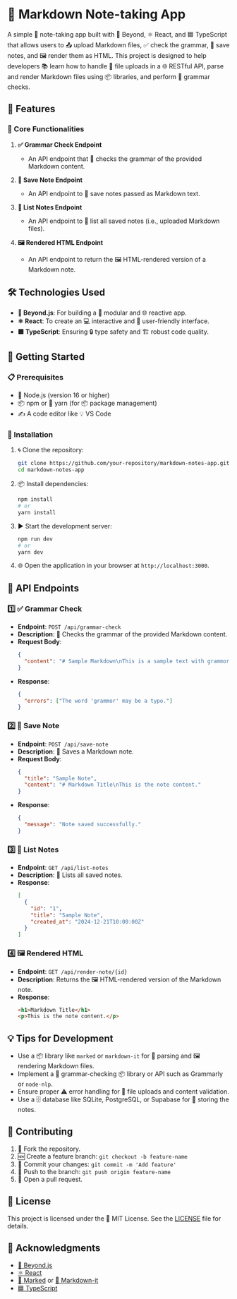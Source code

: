 # 📓 Markdown Note-taking App

A simple 📝 note-taking app built with 🚀 Beyond, ⚛️ React, and 🟦 TypeScript that allows users to 📤 upload Markdown files, ✅ check the grammar, 💾 save notes, and 🖼️ render them as HTML. This project is designed to help developers 📚 learn how to handle 📁 file uploads in a 🌐 RESTful API, parse and render Markdown files using 📦 libraries, and perform 📝 grammar checks.

## 🌟 Features

### 🔑 Core Functionalities

1. **✅ Grammar Check Endpoint**
   - An API endpoint that 🧐 checks the grammar of the provided Markdown content.

2. **💾 Save Note Endpoint**
   - An API endpoint to 💾 save notes passed as Markdown text.

3. **📜 List Notes Endpoint**
   - An API endpoint to 📜 list all saved notes (i.e., uploaded Markdown files).

4. **🖼️ Rendered HTML Endpoint**
   - An API endpoint to return the 🖼️ HTML-rendered version of a Markdown note.

## 🛠️ Technologies Used

- **🚀 Beyond.js**: For building a 🧩 modular and 🌐 reactive app.
- **⚛️ React**: To create an 💻 interactive and 👥 user-friendly interface.
- **🟦 TypeScript**: Ensuring 🔒 type safety and 🏗️ robust code quality.

## 🚀 Getting Started

### 📋 Prerequisites

- 🌳 Node.js (version 16 or higher)
- 📦 npm or 🧶 yarn (for 📦 package management)
- ✍️ A code editor like 💡 VS Code

### 🔧 Installation

1. 🌀 Clone the repository:
   ```bash
   git clone https://github.com/your-repository/markdown-notes-app.git
   cd markdown-notes-app
   ```

2. 📦 Install dependencies:
   ```bash
   npm install
   # or
   yarn install
   ```

3. ▶️ Start the development server:
   ```bash
   npm run dev
   # or
   yarn dev
   ```

4. 🌐 Open the application in your browser at `http://localhost:3000`.

## 🔗 API Endpoints

### 1️⃣ ✅ Grammar Check
- **Endpoint**: `POST /api/grammar-check`
- **Description**: 🧐 Checks the grammar of the provided Markdown content.
- **Request Body**:
  ```json
  {
    "content": "# Sample Markdown\nThis is a sample text with grammor error."
  }
  ```
- **Response**:
  ```json
  {
    "errors": ["The word 'grammor' may be a typo."]
  }
  ```

### 2️⃣ 💾 Save Note
- **Endpoint**: `POST /api/save-note`
- **Description**: 💾 Saves a Markdown note.
- **Request Body**:
  ```json
  {
    "title": "Sample Note",
    "content": "# Markdown Title\nThis is the note content."
  }
  ```
- **Response**:
  ```json
  {
    "message": "Note saved successfully."
  }
  ```

### 3️⃣ 📜 List Notes
- **Endpoint**: `GET /api/list-notes`
- **Description**: 📜 Lists all saved notes.
- **Response**:
  ```json
  [
    {
      "id": "1",
      "title": "Sample Note",
      "created_at": "2024-12-21T10:00:00Z"
    }
  ]
  ```

### 4️⃣ 🖼️ Rendered HTML
- **Endpoint**: `GET /api/render-note/{id}`
- **Description**: Returns the 🖼️ HTML-rendered version of the Markdown note.
- **Response**:
  ```html
  <h1>Markdown Title</h1>
  <p>This is the note content.</p>
  ```

## 💡 Tips for Development

- Use a 📦 library like `marked` or `markdown-it` for 📄 parsing and 🖼️ rendering Markdown files.
- Implement a 📝 grammar-checking 📦 library or API such as Grammarly or `node-nlp`.
- Ensure proper ⚠️ error handling for 📁 file uploads and content validation.
- Use a 🗄️ database like SQLite, PostgreSQL, or Supabase for 📂 storing the notes.


## 🤝 Contributing

1. 🍴 Fork the repository.
2. 🆕 Create a feature branch: `git checkout -b feature-name`
3. 📝 Commit your changes: `git commit -m 'Add feature'`
4. 🚀 Push to the branch: `git push origin feature-name`
5. 📨 Open a pull request.

## 📜 License

This project is licensed under the 📄 MIT License. See the [LICENSE](LICENSE) file for details.

## 🙌 Acknowledgments

- [🚀 Beyond.js](https://beyondjs.com/)
- [⚛️ React](https://reactjs.org/)
- [📄 Marked](https://marked.js.org/) or [📄 Markdown-it](https://markdown-it.github.io/)
- [🟦 TypeScript](https://www.typescriptlang.org/)

